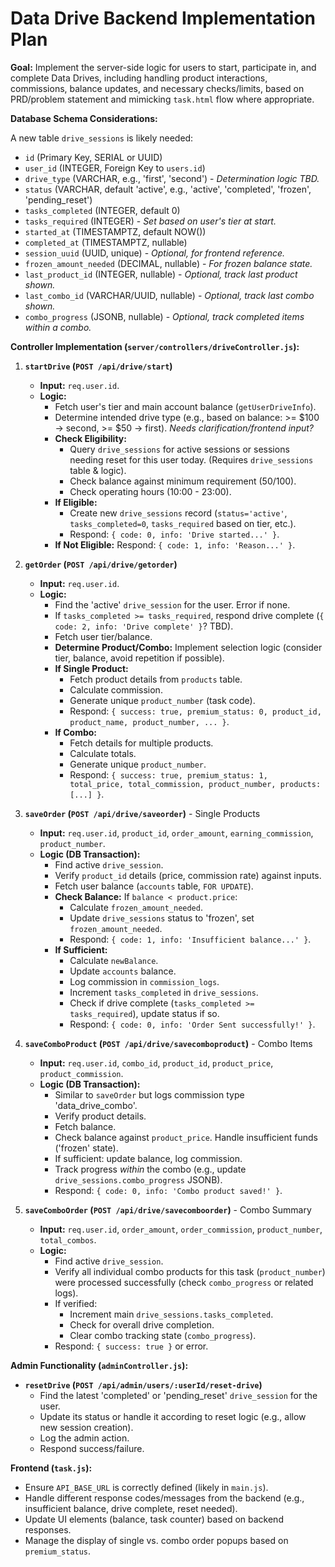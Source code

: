 # Data Drive Backend Implementation Plan

**Goal:** Implement the server-side logic for users to start, participate in, and complete Data Drives, including handling product interactions, commissions, balance updates, and necessary checks/limits, based on PRD/problem statement and mimicking `task.html` flow where appropriate.

**Database Schema Considerations:**

A new table `drive_sessions` is likely needed:

*   `id` (Primary Key, SERIAL or UUID)
*   `user_id` (INTEGER, Foreign Key to `users.id`)
*   `drive_type` (VARCHAR, e.g., 'first', 'second') - *Determination logic TBD.*
*   `status` (VARCHAR, default 'active', e.g., 'active', 'completed', 'frozen', 'pending_reset')
*   `tasks_completed` (INTEGER, default 0)
*   `tasks_required` (INTEGER) - *Set based on user's tier at start.*
*   `started_at` (TIMESTAMPTZ, default NOW())
*   `completed_at` (TIMESTAMPTZ, nullable)
*   `session_uuid` (UUID, unique) - *Optional, for frontend reference.*
*   `frozen_amount_needed` (DECIMAL, nullable) - *For frozen balance state.*
*   `last_product_id` (INTEGER, nullable) - *Optional, track last product shown.*
*   `last_combo_id` (VARCHAR/UUID, nullable) - *Optional, track last combo shown.*
*   `combo_progress` (JSONB, nullable) - *Optional, track completed items within a combo.*

**Controller Implementation (`server/controllers/driveController.js`):**

1.  **`startDrive` (`POST /api/drive/start`)**
    *   **Input:** `req.user.id`.
    *   **Logic:**
        *   Fetch user's tier and main account balance (`getUserDriveInfo`).
        *   Determine intended drive type (e.g., based on balance: >= $100 -> second, >= $50 -> first). *Needs clarification/frontend input?*
        *   **Check Eligibility:**
            *   Query `drive_sessions` for active sessions or sessions needing reset for this user today. (Requires `drive_sessions` table & logic).
            *   Check balance against minimum requirement ($50/$100).
            *   Check operating hours (10:00 - 23:00).
        *   **If Eligible:**
            *   Create new `drive_sessions` record (`status='active'`, `tasks_completed=0`, `tasks_required` based on tier, etc.).
            *   Respond: `{ code: 0, info: 'Drive started...' }`.
        *   **If Not Eligible:** Respond: `{ code: 1, info: 'Reason...' }`.

2.  **`getOrder` (`POST /api/drive/getorder`)**
    *   **Input:** `req.user.id`.
    *   **Logic:**
        *   Find the 'active' `drive_session` for the user. Error if none.
        *   If `tasks_completed >= tasks_required`, respond drive complete (`{ code: 2, info: 'Drive complete' }`? TBD).
        *   Fetch user tier/balance.
        *   **Determine Product/Combo:** Implement selection logic (consider tier, balance, avoid repetition if possible).
        *   **If Single Product:**
            *   Fetch product details from `products` table.
            *   Calculate commission.
            *   Generate unique `product_number` (task code).
            *   Respond: `{ success: true, premium_status: 0, product_id, product_name, product_number, ... }`.
        *   **If Combo:**
            *   Fetch details for multiple products.
            *   Calculate totals.
            *   Generate unique `product_number`.
            *   Respond: `{ success: true, premium_status: 1, total_price, total_commission, product_number, products: [...] }`.

3.  **`saveOrder` (`POST /api/drive/saveorder`)** - Single Products
    *   **Input:** `req.user.id`, `product_id`, `order_amount`, `earning_commission`, `product_number`.
    *   **Logic (DB Transaction):**
        *   Find active `drive_session`.
        *   Verify `product_id` details (price, commission rate) against inputs.
        *   Fetch user balance (`accounts` table, `FOR UPDATE`).
        *   **Check Balance:** If `balance < product.price`:
            *   Calculate `frozen_amount_needed`.
            *   Update `drive_sessions` status to 'frozen', set `frozen_amount_needed`.
            *   Respond: `{ code: 1, info: 'Insufficient balance...' }`.
        *   **If Sufficient:**
            *   Calculate `newBalance`.
            *   Update `accounts` balance.
            *   Log commission in `commission_logs`.
            *   Increment `tasks_completed` in `drive_sessions`.
            *   Check if drive complete (`tasks_completed >= tasks_required`), update status if so.
            *   Respond: `{ code: 0, info: 'Order Sent successfully!' }`.

4.  **`saveComboProduct` (`POST /api/drive/savecomboproduct`)** - Combo Items
    *   **Input:** `req.user.id`, `combo_id`, `product_id`, `product_price`, `product_commission`.
    *   **Logic (DB Transaction):**
        *   Similar to `saveOrder` but logs commission type 'data_drive_combo'.
        *   Verify product details.
        *   Fetch balance.
        *   Check balance against `product_price`. Handle insufficient funds ('frozen' state).
        *   If sufficient: update balance, log commission.
        *   Track progress *within* the combo (e.g., update `drive_sessions.combo_progress` JSONB).
        *   Respond: `{ code: 0, info: 'Combo product saved!' }`.

5.  **`saveComboOrder` (`POST /api/drive/savecomboorder`)** - Combo Summary
    *   **Input:** `req.user.id`, `order_amount`, `order_commission`, `product_number`, `total_combos`.
    *   **Logic:**
        *   Find active `drive_session`.
        *   Verify all individual combo products for this task (`product_number`) were processed successfully (check `combo_progress` or related logs).
        *   If verified:
            *   Increment main `drive_sessions.tasks_completed`.
            *   Check for overall drive completion.
            *   Clear combo tracking state (`combo_progress`).
        *   Respond: `{ success: true }` or error.

**Admin Functionality (`adminController.js`):**

*   **`resetDrive` (`POST /api/admin/users/:userId/reset-drive`)**
    *   Find the latest 'completed' or 'pending_reset' `drive_session` for the user.
    *   Update its status or handle it according to reset logic (e.g., allow new session creation).
    *   Log the admin action.
    *   Respond success/failure.

**Frontend (`task.js`):**

*   Ensure `API_BASE_URL` is correctly defined (likely in `main.js`).
*   Handle different response codes/messages from the backend (e.g., insufficient balance, drive complete, reset needed).
*   Update UI elements (balance, task counter) based on backend responses.
*   Manage the display of single vs. combo order popups based on `premium_status`.
